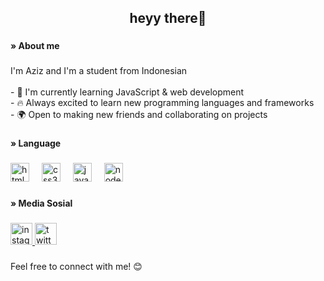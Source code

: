 <h2 align="center">heyy there👋</h2>

###

<h4 align="left">» About me</h4>

###

<p align="left">I'm Aziz and I'm a student from Indonesian<br><br>- 🚀 I'm currently learning JavaScript & web development<br>- 🔥 Always excited to learn new programming languages and frameworks<br>- 🌍 Open to making new friends and collaborating on projects</p>

###

<h4 align="left">» Language</h4>

###

<div align="left">
  <img src="https://skillicons.dev/icons?i=html" height="30" alt="html5 logo"  />
  <img width="12" />
  <img src="https://skillicons.dev/icons?i=css" height="30" alt="css3 logo"  />
  <img width="12" />
  <img src="https://skillicons.dev/icons?i=js" height="30" alt="javascript logo"  />
  <img width="12" />
  <img src="https://skillicons.dev/icons?i=nodejs" height="30" alt="nodejs logo"  />
</div>

###

<h4 align="left">» Media Sosial</h4>

###

<div align="left">
  <a href="https://www.instagram.com/kixccx_" target="_blank">
    <img src="https://img.shields.io/static/v1?message=Instagram&logo=instagram&label=&color=E4405F&logoColor=white&labelColor=&style=for-the-badge" height="35" alt="instagram logo"  />
  </a href="https://x.com/RUW3T_" target="_blank">
  <img src="https://img.shields.io/static/v1?message=Twitter&logo=twitter&label=&color=1DA1F2&logoColor=white&labelColor=&style=for-the-badge" height="35" alt="twitter logo"  />
</div>

###

<p align="left">Feel free to connect with me! 😊</p>

###
